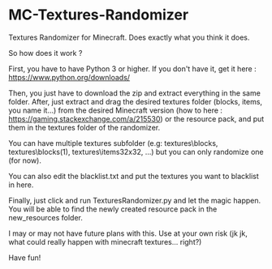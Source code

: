 # MC-Textures-Randomizer
Textures Randomizer for Minecraft. Does exactly what you think it does.

So how does it work ?

First, you have to have Python 3 or higher.
If you don't have it, get it here : https://www.python.org/downloads/

Then, you just have to download the zip and extract everything in the same folder.
After, just extract and drag the desired textures folder (blocks, items, you name it...) from the desired Minecraft version (how to here : https://gaming.stackexchange.com/a/215530) or the resource pack, and put them in the textures folder of the randomizer.

You can have multiple textures subfolder (e.g: textures\blocks, textures\blocks(1), textures\items32x32, ...) but you can only randomize one (for now).

You can also edit the blacklist.txt and put the textures you want to blacklist in here.

Finally, just click and run TexturesRandomizer.py and let the magic happen.
You will be able to find the newly created resource pack in the new_resources folder.

I may or may not have future plans with this. Use at your own risk (jk jk, what could really happen with minecraft textures... right?)

Have fun!
